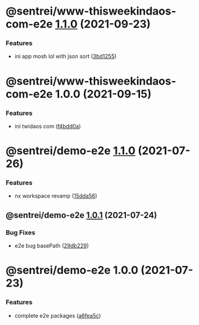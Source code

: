 # @sentrei/www-thisweekindaos-com-e2e [1.1.0](https://github.com/sentrei/sentrei/compare/@sentrei/www-thisweekindaos-com-e2e@1.0.0...@sentrei/www-thisweekindaos-com-e2e@1.1.0) (2021-09-23)

### Features

- ini app mosh lol with json sort ([3bd1255](https://github.com/sentrei/sentrei/commit/3bd12550f6f1a2be250c0497c665e79e9d1ecd88))

# @sentrei/www-thisweekindaos-com-e2e 1.0.0 (2021-09-15)

### Features

- ini twidaos com ([f4bdd0a](https://github.com/sentrei/sentrei/commit/f4bdd0a67870cda1a6db9460da68ddb734d6fd41))

# @sentrei/demo-e2e [1.1.0](https://github.com/sentrei/sentrei/compare/@sentrei/demo-e2e@1.0.1...@sentrei/demo-e2e@1.1.0) (2021-07-26)

### Features

- nx workspace revamp ([15dda56](https://github.com/sentrei/sentrei/commit/15dda56c923c7def734ddc4fe9411188c0366c1a))

## @sentrei/demo-e2e [1.0.1](https://github.com/sentrei/sentrei/compare/@sentrei/demo-e2e@1.0.0...@sentrei/demo-e2e@1.0.1) (2021-07-24)

### Bug Fixes

- e2e bug basePath ([29db229](https://github.com/sentrei/sentrei/commit/29db22962a5a894ad580b0907cb20e9d447f7c4d))

# @sentrei/demo-e2e 1.0.0 (2021-07-23)

### Features

- complete e2e packages ([a6fea5c](https://github.com/sentrei/sentrei/commit/a6fea5c42aad5f5e8c2c4df2b0fdfeedf7f7d914))
